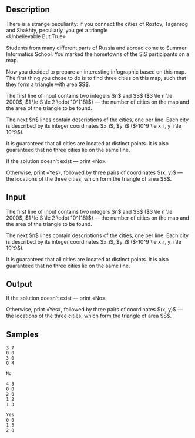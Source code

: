 ## Description

<div><div class="epigraph"><div class="epigraph-text">There is a strange peculiarity: if you connect the cities of Rostov, Taganrog and Shakhty, peculiarly, you get a triangle</div><div class="epigraph-source">«Unbelievable But True»</div></div><p>Students from many different parts of Russia and abroad come to Summer Informatics School. You marked the hometowns of the SIS participants on a map.</p><p>Now you decided to prepare an interesting infographic based on this map. The first thing you chose to do is to find three cities on this map, such that they form a triangle with area $S$.</p></div><div class="input-specification"><p>The first line of input contains two integers $n$ and $S$ ($3 \le n \le 2000$, $1 \le S \le 2 \cdot 10^{18}$)&nbsp;— the number of cities on the map and the area of the triangle to be found.</p><p>The next $n$ lines contain descriptions of the cities, one per line. Each city is described by its integer coordinates $x_i$, $y_i$ ($-10^9 \le x_i, y_i \le 10^9$). </p><p>It is guaranteed that all cities are located at distinct points. It is also guaranteed that no three cities lie on the same line.</p></div><div class="output-specification"><p>If the solution doesn't exist&nbsp;— print «<span class="tex-font-style-tt">No</span>».</p><p>Otherwise, print «<span class="tex-font-style-tt">Yes</span>», followed by three pairs of coordinates $(x, y)$&nbsp;— the locations of the three cities, which form the triangle of area $S$.</p></div>

## Input

<p>The first line of input contains two integers $n$ and $S$ ($3 \le n \le 2000$, $1 \le S \le 2 \cdot 10^{18}$)&nbsp;— the number of cities on the map and the area of the triangle to be found.</p><p>The next $n$ lines contain descriptions of the cities, one per line. Each city is described by its integer coordinates $x_i$, $y_i$ ($-10^9 \le x_i, y_i \le 10^9$). </p><p>It is guaranteed that all cities are located at distinct points. It is also guaranteed that no three cities lie on the same line.</p>

## Output

<p>If the solution doesn't exist&nbsp;— print «<span class="tex-font-style-tt">No</span>».</p><p>Otherwise, print «<span class="tex-font-style-tt">Yes</span>», followed by three pairs of coordinates $(x, y)$&nbsp;— the locations of the three cities, which form the triangle of area $S$.</p>

## Samples

```input1
3 7
0 0
3 0
0 4

```

```output1
No

```






```input2
4 3
0 0
2 0
1 2
1 3

```

```output2
Yes
0 0
1 3
2 0

```



